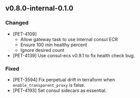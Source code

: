 ## v0.8.0-internal-0.1.0

### Changed

* [PET-4109]
  * Allow gateway task to use internal consul ECR
  * Ensure 100 min healthy percent
  * Ignore desired count
* [PET-4139] Use consul-ecs v0.9.1 to fix health check bug.

### Fixed

* [PET-3594] Fix perpetual drift in terraform when `enable_transparent_proxy` is false.
* [PET-4193] Set consul sidecars as essential.
